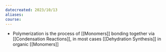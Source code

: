 ```yaml
---
datecreated: 2023/10/13
aliases: 
course:
---
```

- Polymerization is the process of [[Monomers]] bonding together via [[Condensation Reactions]], in most cases [[Dehydration Synthesis]] in organic [[Monomers]]